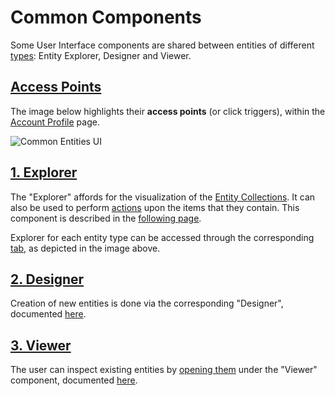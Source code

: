 # Common Components

Some User Interface components are shared between entities of different [types](../overview.md): Entity Explorer, Designer and Viewer.

## [Access Points](../../accounts/ui/profile-page.md)

The image below highlights their **access points** (or click triggers), within the [Account Profile](../../accounts/ui/profile-page.md) page.

![Common Entities UI](/images/entities-general/common-ui-entities.png "Common Entities UI")

## [1. Explorer](../../entities-general/ui/explorer.md)

The "Explorer" affords for the visualization of the [Entity Collections](../../accounts/collections.md). It can also be used to perform [actions](../actions/overview.md) upon the items that they contain. This component is described in the [following page](../../entities-general/ui/explorer.md).

Explorer for each entity type can be accessed through the corresponding [tab](../../ui/specific/tabs-navigator.md), as depicted in the image above.

## [2. Designer](../../entities-general/ui/designer.md)

Creation of new entities is done via the corresponding "Designer", documented [here](../../entities-general/ui/designer.md).

## [3. Viewer](viewer.md)

The user can inspect existing entities by [opening them](../actions/open-edit.md) under the "Viewer" component, documented [here](viewer.md).

